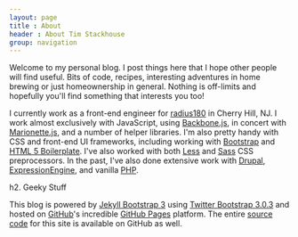 ```yaml
---
layout: page
title : About
header : About Tim Stackhouse
group: navigation
---
```


Welcome to my personal blog.  I post things here that I hope other people will find useful.  Bits of code,
recipes, interesting adventures in home brewing or just homeownership in general.  Nothing is off-limits and
hopefully you'll find something that interests you too!

I currently work as a front-end engineer for [radius180](http://www.radius180.com) in Cherry Hill, NJ.  I work
almost exclusively with JavaScript, using [Backbone.js](http://backbonejs.org/), in concert with
[Marionette.js](http://marionettejs.com/), and a number of helper libraries.  I'm also pretty handy with CSS and
front-end UI frameworks, including working with [Bootstrap](http://getbootstrap.com/) and
[HTML 5 Boilerplate](http://html5boilerplate.com/).  I've also worked with both [Less](http://lesscss.org/) and
[Sass](http://sass-lang.com/) CSS preprocessors.  In the past, I've also done extensive work with
[Drupal](http://www.drupal.org/), [ExpressionEngine](https://ellislab.com/expressionengine), and vanilla
[PHP](http://www.php.net/).

h2. Geeky Stuff

This blog is powered by [Jekyll Bootstrap 3](http://dbtek.github.io/jekyll-bootstrap-3) using
[Twitter Bootstrap 3.0.3](http://getbootstrap.com) and hosted on [GitHub](http://www.gitbub.com)'s incredible
[GitHub Pages](https://pages.github.com/) platform.  The entire
[source code](https://github.com/tstackhouse/tstackhouse.github.io) for this site is available on GitHub as well.